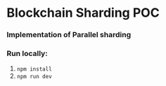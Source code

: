 # Blockchain Sharding POC

### Implementation of Parallel sharding

### Run locally:

1. `npm install`
2. `npm run dev`
